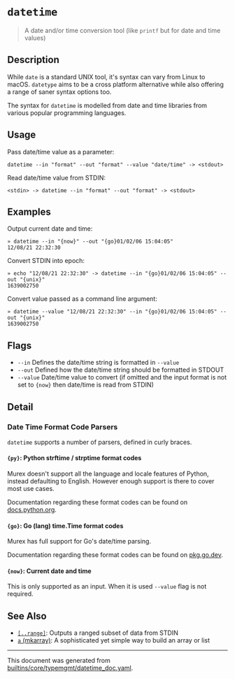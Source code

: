 # `datetime`

> A date and/or time conversion tool (like `printf` but for date and time values)

## Description

While `date` is a standard UNIX tool, it's syntax can vary from Linux to macOS.
`datetype` aims to be a cross platform alternative while also offering a range
of saner syntax options too.

The syntax for `datetime` is modelled from date and time libraries from various
popular programming languages.

## Usage

Pass date/time value as a parameter:

```
datetime --in "format" --out "format" --value "date/time" -> <stdout>
```

Read date/time value from STDIN:

```
<stdin> -> datetime --in "format" --out "format" -> <stdout>
```

## Examples

Output current date and time:

```
» datetime --in "{now}" --out "{go}01/02/06 15:04:05"
12/08/21 22:32:30
```

Convert STDIN into epoch:

```
» echo "12/08/21 22:32:30" -> datetime --in "{go}01/02/06 15:04:05" --out "{unix}"
1639002750
```

Convert value passed as a command line argument:

```
» datetime --value "12/08/21 22:32:30" --in "{go}01/02/06 15:04:05" --out "{unix}"
1639002750
```

## Flags

* `--in`
    Defines the date/time string is formatted in `--value`
* `--out`
    Defined how the date/time string should be formatted in STDOUT
* `--value`
    Date/time value to convert (if omitted and the input format is not set to `{now}` then date/time is read from STDIN)

## Detail

### Date Time Format Code Parsers

`datetime` supports a number of parsers, defined in curly braces.

#### `{py}`: Python strftime / strptime format codes

Murex doesn't support all the language and locale features of Python, instead
defaulting to English. However enough support is there to cover most use cases.

Documentation regarding these format codes can be found on [docs.python.org](https://docs.python.org/3/library/datetime.html#strftime-and-strptime-behavior).

#### `{go}`: Go (lang) time.Time format codes

Murex has full support for Go's date/time parsing.

Documentation regarding these format codes can be found on [pkg.go.dev](https://pkg.go.dev/time#pkg-constants).

#### `{now}`: Current date and time

This is only supported as an input. When it is used `--value` flag is not
required.

## See Also

* [`[..range]`](../parser/range.md):
  Outputs a ranged subset of data from STDIN
* [`a` (mkarray)](../commands/a.md):
  A sophisticated yet simple way to build an array or list

<hr/>

This document was generated from [builtins/core/typemgmt/datetime_doc.yaml](https://github.com/lmorg/murex/blob/master/builtins/core/typemgmt/datetime_doc.yaml).
